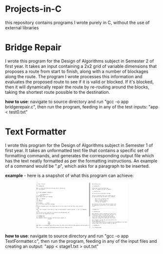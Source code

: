 # Projects-in-C

this repository contains programs I wrote purely in C, without the use of external libraries

# Bridge Repair

I wrote this program for the Design of Algorithms subject in Semester 2 of first year. It takes an input containing a 2x2 grid of variable dimensions that proposes a route from start to finish, along with a number of blockages along the route. The program I wrote processes this information and evaluates the proposed route to see if it is valid or blocked. If it's blocked, then it will dynamically repair the route by re-routing around the blocks, taking the shortest route possible to the destination.

**how to use**: navigate to source directory and run "gcc -o app bridgerepair.c", then run the program, feeding in any of the test inputs: "app < test0.txt"

# Text Formatter

I wrote this program for the Design of Algorithms subject in Semester 1 of first year. It takes an unformatted text file that contains a specific set of formatting commands, and generates the corresponding output file which has the text neatly formatted as per the formatting instructions. An example of a command would be ".p", which asks for a paragraph to be inserted.

**example** - here is a snapshot of what this program can achieve:

<p align="center">
  <img src="C-Projects/Text-Formatter/example.png"  width="300" >
</p>

**how to use**: navigate to source directory and run "gcc -o app TextFormatter.c", then run the program, feeding in any of the input files and creating an output: "app < stage1.txt > out.txt"
